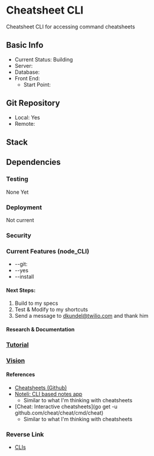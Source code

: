 # Cheatsheet CLI
Cheatsheet CLI for accessing command cheatsheets

## Basic Info
- Current Status: Building
- Server: 
- Database: 
- Front End:
  - Start Point: 

## Git Repository
- Local: Yes
- Remote:

## Stack

## Dependencies

### Testing
None Yet

### Deployment
Not current

### Security
<!-- No Access tokens, Usernames or passwords included in repository -->

### Current Features (node_CLI)
- --git: 
- --yes
- --install


#### Next Steps:
1. Build to my specs
2. Test & Modify to my shortcuts
3. Send a message to dkundel@twilio.com and thank him

#### Research & Documentation

### [Tutorial](../../../../Learning/Tutorials/Command_Line/Node_CLI/Node_CLI.md)

### [Vision](../../../../Vision/Command_Line/CLIs/Cheatsheet.md)

#### References
- [Cheatsheets (Github)](https://github.com/azat-co/cheatsheets)
- [Noteli: CLI based notes app](https://noteli.tech/?ref=producthunt#commands)
  - Similar to what I'm thinking with cheatsheets
- [Cheat: Interactive cheatsheets](go get -u github.com/cheat/cheat/cmd/cheat)
  - Similar to what I'm thinking with cheatsheets

### Reverse Link
- [CLIs](../CLIs.md)